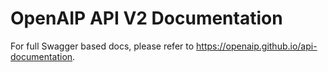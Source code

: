# OpenAIP API V2 Documentation

For full Swagger based docs, please refer to https://openaip.github.io/api-documentation.
